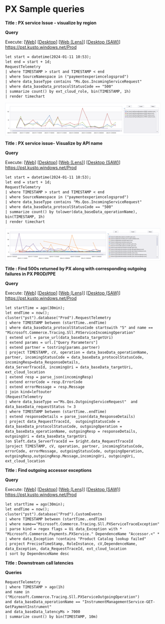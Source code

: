 # PX Sample queries

**Title : PX service Issue - visualize by region**

**Query**

Execute: [[Web](https://dataexplorer.azure.com/clusters/https%3a%2f%2fpst.kusto.windows.net/databases/Prod?query=H4sIAAAAAAAEAG2QvU7DQBCE%2b0h5h5UrRySRHUgDBAkBRYogwO6ty3kUn3Q%2f5m4NMeLhOYcIN3Sr0Xy7M6vBFFh4pg3VgsHKIF1lq6tFli%2fynPLsen05u5lOdDTC1tH2a7%2bgvI7yG947BC6hYcC%2bn06%2b6bOBB5Xb3VNR3u9e6O6MiIiP6u2wbrQXrvMSz8IgtEKClKU0aUVvYBnHFl7BSmh3CK13dTIbyRhbVHsRUPYtSDrLQtlAyS4sX11Ybq10RtlDAf%2bhJM6Bk3%2f4x2GI29lJpwsW3IUHV4M2G0rWWXZCQmeM8OprONRZTme07wlHrqR2XV15pzGnvbLpX9E55c0prY994Wn4sGyGf%2fwABe45vnwBAAA%3d)] [[Desktop](https://pst.kusto.windows.net/Prod?query=H4sIAAAAAAAEAG2QvU7DQBCE%2b0h5h5UrRySRHUgDBAkBRYogwO6ty3kUn3Q%2f5m4NMeLhOYcIN3Sr0Xy7M6vBFFh4pg3VgsHKIF1lq6tFli%2fynPLsen05u5lOdDTC1tH2a7%2bgvI7yG947BC6hYcC%2bn06%2b6bOBB5Xb3VNR3u9e6O6MiIiP6u2wbrQXrvMSz8IgtEKClKU0aUVvYBnHFl7BSmh3CK13dTIbyRhbVHsRUPYtSDrLQtlAyS4sX11Ybq10RtlDAf%2bhJM6Bk3%2f4x2GI29lJpwsW3IUHV4M2G0rWWXZCQmeM8OprONRZTme07wlHrqR2XV15pzGnvbLpX9E55c0prY994Wn4sGyGf%2fwABe45vnwBAAA%3d&web=0)] [[Web (Lens)](https://lens.msftcloudes.com/v2/#/discover/query//results?datasource=(cluster:pst.kusto.windows.net,database:Prod,type:Kusto)&query=H4sIAAAAAAAEAG2QvU7DQBCE%2b0h5h5UrRySRHUgDBAkBRYogwO6ty3kUn3Q%2f5m4NMeLhOYcIN3Sr0Xy7M6vBFFh4pg3VgsHKIF1lq6tFli%2fynPLsen05u5lOdDTC1tH2a7%2bgvI7yG947BC6hYcC%2bn06%2b6bOBB5Xb3VNR3u9e6O6MiIiP6u2wbrQXrvMSz8IgtEKClKU0aUVvYBnHFl7BSmh3CK13dTIbyRhbVHsRUPYtSDrLQtlAyS4sX11Ybq10RtlDAf%2bhJM6Bk3%2f4x2GI29lJpwsW3IUHV4M2G0rWWXZCQmeM8OprONRZTme07wlHrqR2XV15pzGnvbLpX9E55c0prY994Wn4sGyGf%2fwABe45vnwBAAA%3d&runquery=1)] [[Desktop (SAW)](https://pst.kusto.windows.net/Prod?query=H4sIAAAAAAAEAG2QvU7DQBCE%2b0h5h5UrRySRHUgDBAkBRYogwO6ty3kUn3Q%2f5m4NMeLhOYcIN3Sr0Xy7M6vBFFh4pg3VgsHKIF1lq6tFli%2fynPLsen05u5lOdDTC1tH2a7%2bgvI7yG947BC6hYcC%2bn06%2b6bOBB5Xb3VNR3u9e6O6MiIiP6u2wbrQXrvMSz8IgtEKClKU0aUVvYBnHFl7BSmh3CK13dTIbyRhbVHsRUPYtSDrLQtlAyS4sX11Ybq10RtlDAf%2bhJM6Bk3%2f4x2GI29lJpwsW3IUHV4M2G0rWWXZCQmeM8OprONRZTme07wlHrqR2XV15pzGnvbLpX9E55c0prY994Wn4sGyGf%2fwABe45vnwBAAA%3d&saw=1)] https://pst.kusto.windows.net/Prod
```
let start = datetime(2024-01-11 10:53);
let end = start + 1d;
RequestTelemetry
| where TIMESTAMP > start and TIMESTAMP < end
| where SourceNamespace in ("paymentexperiencelogsprod")
| where data_baseType contains "Ms.Qos.IncomingServiceRequest"
| where data_baseData_protocolStatusCode == "500"
| summarize count() by ext_cloud_role, bin(TIMESTAMP, 1h)
| render timechart 
```
![alt text](./Images/image8.png)

**Title : PX service issue- Visualize by API name**

**Query**

Execute: [[Web](https://dataexplorer.azure.com/clusters/https%3a%2f%2fpst.kusto.windows.net/databases/Prod?query=H4sIAAAAAAAEAG2QQUvDQBSE74X%2bh0dOCbYlqfaiVhD10ENFTe6y3QztQnZf3H2xRvzxbmqxCN6Wx3yzM9NAKIjyQkuqlUCMRTrP5xfTvJgWBRX55eI8uxqPmiiEq6PsR35GRR3PL3jrEKRCAwvx%2fXj0RfsdPKharR%2fK6nb9RDdHREX8dL0e7E7ykjuv8agsQqs0yDhKk1b1Fk7w0cIbOI2Gt6H1XCfZiYyx1etGBVR9C9LsRBkXKFmH2TOH2cpptsZtS%2fh3o3EMnPzD3w%2bP6C6suSlFSRfuuAYtl5Qs8vyAhM5a5c3n8FHnJM1o05Nww3v49K8Tx9BKDLuhVDahjXHpb%2f0JFbtDBx9XgKdhd70bVvoGN9CORZIBAAA%3d)] [[Desktop](https://pst.kusto.windows.net/Prod?query=H4sIAAAAAAAEAG2QQUvDQBSE74X%2bh0dOCbYlqfaiVhD10ENFTe6y3QztQnZf3H2xRvzxbmqxCN6Wx3yzM9NAKIjyQkuqlUCMRTrP5xfTvJgWBRX55eI8uxqPmiiEq6PsR35GRR3PL3jrEKRCAwvx%2fXj0RfsdPKharR%2fK6nb9RDdHREX8dL0e7E7ykjuv8agsQqs0yDhKk1b1Fk7w0cIbOI2Gt6H1XCfZiYyx1etGBVR9C9LsRBkXKFmH2TOH2cpptsZtS%2fh3o3EMnPzD3w%2bP6C6suSlFSRfuuAYtl5Qs8vyAhM5a5c3n8FHnJM1o05Nww3v49K8Tx9BKDLuhVDahjXHpb%2f0JFbtDBx9XgKdhd70bVvoGN9CORZIBAAA%3d&web=0)] [[Web (Lens)](https://lens.msftcloudes.com/v2/#/discover/query//results?datasource=(cluster:pst.kusto.windows.net,database:Prod,type:Kusto)&query=H4sIAAAAAAAEAG2QQUvDQBSE74X%2bh0dOCbYlqfaiVhD10ENFTe6y3QztQnZf3H2xRvzxbmqxCN6Wx3yzM9NAKIjyQkuqlUCMRTrP5xfTvJgWBRX55eI8uxqPmiiEq6PsR35GRR3PL3jrEKRCAwvx%2fXj0RfsdPKharR%2fK6nb9RDdHREX8dL0e7E7ykjuv8agsQqs0yDhKk1b1Fk7w0cIbOI2Gt6H1XCfZiYyx1etGBVR9C9LsRBkXKFmH2TOH2cpptsZtS%2fh3o3EMnPzD3w%2bP6C6suSlFSRfuuAYtl5Qs8vyAhM5a5c3n8FHnJM1o05Nww3v49K8Tx9BKDLuhVDahjXHpb%2f0JFbtDBx9XgKdhd70bVvoGN9CORZIBAAA%3d&runquery=1)] [[Desktop (SAW)](https://pst.kusto.windows.net/Prod?query=H4sIAAAAAAAEAG2QQUvDQBSE74X%2bh0dOCbYlqfaiVhD10ENFTe6y3QztQnZf3H2xRvzxbmqxCN6Wx3yzM9NAKIjyQkuqlUCMRTrP5xfTvJgWBRX55eI8uxqPmiiEq6PsR35GRR3PL3jrEKRCAwvx%2fXj0RfsdPKharR%2fK6nb9RDdHREX8dL0e7E7ykjuv8agsQqs0yDhKk1b1Fk7w0cIbOI2Gt6H1XCfZiYyx1etGBVR9C9LsRBkXKFmH2TOH2cpptsZtS%2fh3o3EMnPzD3w%2bP6C6suSlFSRfuuAYtl5Qs8vyAhM5a5c3n8FHnJM1o05Nww3v49K8Tx9BKDLuhVDahjXHpb%2f0JFbtDBx9XgKdhd70bVvoGN9CORZIBAAA%3d&saw=1)] https://pst.kusto.windows.net/Prod
```
let start = datetime(2024-01-11 10:53);
let end = start + 1d;
RequestTelemetry
| where TIMESTAMP > start and TIMESTAMP < end
| where SourceNamespace in ("paymentexperiencelogsprod")
| where data_baseType contains "Ms.Qos.IncomingServiceRequest"
| where data_baseData_protocolStatusCode == "500"
| summarize count() by tolower(data_baseData_operationName), bin(TIMESTAMP, 1h)
| render timechart 
```
![alt text](./Images/image9.png)

**Title : Find 500s returned by PX along with corresponding outgoing failures in PX PROD/PPE**

**Query**

Execute: [[Web](https://dataexplorer.azure.com/clusters/https%3a%2f%2fpst.kusto.windows.net/databases/Prod?query=H4sIAAAAAAAEAJ2UTYvbMBCG74H8B9XswQEjCktPJYey3UMOabKJWwqlBK096yiVNe5o3HShP75SbCd2ErYfN3k%2bNDPPvLIBFo4VcapLEFOhCoxvX5faTt6OR8Y7weaty%2bI%2bDtbM1I6B4qhyHE1krlg9KgdxtCTMvWEF32twnIKBEpiexXj0S%2by3QCDS2fx%2bnb6bL8Uj8B7AivhYXMq21OQUH%2b7ehMvfh0NFyJihWbPi2t1hDk3rbq95K6I3kVA2F1aFbqcimuuM0OETyzssS6AMZEoq07aQa2Pk8vMa6IfOYGYz9AMXiwpIsUYbhQbgJ%2ft%2bRE3Gj14pcrDx53jYka9eAH8kPeml%2bGBVOp%2fl4%2bWX6KEGz2AZjOCxuejrMJYtkA9mdEy%2bi7hJl63ncLEffAcZn%2fAlIvuUCOwa9unDvo6eD75o0lVJhG5H7RE8T72EfEpbgaumh%2fBwQutTgJU2LvE7PtgDUqCAGWb5KdETuih0ZJcEGJvMYJ1vDGaHvnuIyJc6rmDn0Mb9dvrggQipHSpkyfvOcB40B%2bdUcYxrP0PUDrUV37TNpwaeGGu%2fsfEoPpf0FYWmz1WQXTR38gGdXNRcYCDdaKy9IBIHiQ5BUONrgItXU3H7Pw%2bmR6u3mCG4a6sbCKwNaIbtliiwm%2bXfVNOlLf5Wpl3Cqtk4nWus87%2bopvFo4ivdhO3JS0mGH8MN6WLbOoezehR%2femovPqbkJMFkILTkCsMrgIYIkv5Hp9Gk96QGRK69ot99nBGo3QUAAA%3d%3d)] [[Desktop](https://pst.kusto.windows.net/Prod?query=H4sIAAAAAAAEAJ2UTYvbMBCG74H8B9XswQEjCktPJYey3UMOabKJWwqlBK096yiVNe5o3HShP75SbCd2ErYfN3k%2bNDPPvLIBFo4VcapLEFOhCoxvX5faTt6OR8Y7weaty%2bI%2bDtbM1I6B4qhyHE1krlg9KgdxtCTMvWEF32twnIKBEpiexXj0S%2by3QCDS2fx%2bnb6bL8Uj8B7AivhYXMq21OQUH%2b7ehMvfh0NFyJihWbPi2t1hDk3rbq95K6I3kVA2F1aFbqcimuuM0OETyzssS6AMZEoq07aQa2Pk8vMa6IfOYGYz9AMXiwpIsUYbhQbgJ%2ft%2bRE3Gj14pcrDx53jYka9eAH8kPeml%2bGBVOp%2fl4%2bWX6KEGz2AZjOCxuejrMJYtkA9mdEy%2bi7hJl63ncLEffAcZn%2fAlIvuUCOwa9unDvo6eD75o0lVJhG5H7RE8T72EfEpbgaumh%2fBwQutTgJU2LvE7PtgDUqCAGWb5KdETuih0ZJcEGJvMYJ1vDGaHvnuIyJc6rmDn0Mb9dvrggQipHSpkyfvOcB40B%2bdUcYxrP0PUDrUV37TNpwaeGGu%2fsfEoPpf0FYWmz1WQXTR38gGdXNRcYCDdaKy9IBIHiQ5BUONrgItXU3H7Pw%2bmR6u3mCG4a6sbCKwNaIbtliiwm%2bXfVNOlLf5Wpl3Cqtk4nWus87%2bopvFo4ivdhO3JS0mGH8MN6WLbOoezehR%2femovPqbkJMFkILTkCsMrgIYIkv5Hp9Gk96QGRK69ot99nBGo3QUAAA%3d%3d&web=0)] [[Web (Lens)](https://lens.msftcloudes.com/v2/#/discover/query//results?datasource=(cluster:pst.kusto.windows.net,database:Prod,type:Kusto)&query=H4sIAAAAAAAEAJ2UTYvbMBCG74H8B9XswQEjCktPJYey3UMOabKJWwqlBK096yiVNe5o3HShP75SbCd2ErYfN3k%2bNDPPvLIBFo4VcapLEFOhCoxvX5faTt6OR8Y7weaty%2bI%2bDtbM1I6B4qhyHE1krlg9KgdxtCTMvWEF32twnIKBEpiexXj0S%2by3QCDS2fx%2bnb6bL8Uj8B7AivhYXMq21OQUH%2b7ehMvfh0NFyJihWbPi2t1hDk3rbq95K6I3kVA2F1aFbqcimuuM0OETyzssS6AMZEoq07aQa2Pk8vMa6IfOYGYz9AMXiwpIsUYbhQbgJ%2ft%2bRE3Gj14pcrDx53jYka9eAH8kPeml%2bGBVOp%2fl4%2bWX6KEGz2AZjOCxuejrMJYtkA9mdEy%2bi7hJl63ncLEffAcZn%2fAlIvuUCOwa9unDvo6eD75o0lVJhG5H7RE8T72EfEpbgaumh%2fBwQutTgJU2LvE7PtgDUqCAGWb5KdETuih0ZJcEGJvMYJ1vDGaHvnuIyJc6rmDn0Mb9dvrggQipHSpkyfvOcB40B%2bdUcYxrP0PUDrUV37TNpwaeGGu%2fsfEoPpf0FYWmz1WQXTR38gGdXNRcYCDdaKy9IBIHiQ5BUONrgItXU3H7Pw%2bmR6u3mCG4a6sbCKwNaIbtliiwm%2bXfVNOlLf5Wpl3Cqtk4nWus87%2bopvFo4ivdhO3JS0mGH8MN6WLbOoezehR%2femovPqbkJMFkILTkCsMrgIYIkv5Hp9Gk96QGRK69ot99nBGo3QUAAA%3d%3d&runquery=1)] [[Desktop (SAW)](https://pst.kusto.windows.net/Prod?query=H4sIAAAAAAAEAJ2UTYvbMBCG74H8B9XswQEjCktPJYey3UMOabKJWwqlBK096yiVNe5o3HShP75SbCd2ErYfN3k%2bNDPPvLIBFo4VcapLEFOhCoxvX5faTt6OR8Y7weaty%2bI%2bDtbM1I6B4qhyHE1krlg9KgdxtCTMvWEF32twnIKBEpiexXj0S%2by3QCDS2fx%2bnb6bL8Uj8B7AivhYXMq21OQUH%2b7ehMvfh0NFyJihWbPi2t1hDk3rbq95K6I3kVA2F1aFbqcimuuM0OETyzssS6AMZEoq07aQa2Pk8vMa6IfOYGYz9AMXiwpIsUYbhQbgJ%2ft%2bRE3Gj14pcrDx53jYka9eAH8kPeml%2bGBVOp%2fl4%2bWX6KEGz2AZjOCxuejrMJYtkA9mdEy%2bi7hJl63ncLEffAcZn%2fAlIvuUCOwa9unDvo6eD75o0lVJhG5H7RE8T72EfEpbgaumh%2fBwQutTgJU2LvE7PtgDUqCAGWb5KdETuih0ZJcEGJvMYJ1vDGaHvnuIyJc6rmDn0Mb9dvrggQipHSpkyfvOcB40B%2bdUcYxrP0PUDrUV37TNpwaeGGu%2fsfEoPpf0FYWmz1WQXTR38gGdXNRcYCDdaKy9IBIHiQ5BUONrgItXU3H7Pw%2bmR6u3mCG4a6sbCKwNaIbtliiwm%2bXfVNOlLf5Wpl3Cqtk4nWus87%2bopvFo4ivdhO3JS0mGH8MN6WLbOoezehR%2femovPqbkJMFkILTkCsMrgIYIkv5Hp9Gk96QGRK69ot99nBGo3QUAAA%3d%3d&saw=1)] https://pst.kusto.windows.net/Prod
```
let startTime = ago(30min);
let endTime = now();
cluster("pst").database("Prod").RequestTelemetry 
| where TIMESTAMP between (startTime..endTime)
| where data_baseData_protocolStatusCode startswith "5" and name == "Microsoft.Commerce.Tracing.Sll.PXServiceIncomingOperation"
| extend url = parse_url(data_baseData_targetUri)
| extend params = url.["Query Parameters"]
| extend partner = tostring(params.partner)
| project TIMESTAMP, cV, operation = data_baseData_operationName, partner, incomingStatusCode = data_baseData_protocolStatusCode, incomingResp=data_ResponseDetails, 
data_ServerTraceId, incomingUri = data_baseData_targetUri, ext_cloud_location
| extend resp = parse_json(incomingResp)
| extend errorCode = resp.ErrorCode
| extend errorMessage = resp.Message
| join kind=leftouter
(RequestTelemetry
| where data_baseType =="Ms.Qos.OutgoingServiceRequest"  and data_baseData_requestStatus != 3
| where TIMESTAMP between (startTime..endTime)
| extend responseDetails = parse_json(data_ResponseDetails)
| project data_RequestTraceId,  outgoingStatusCode = data_baseData_protocolStatusCode, outgoingOperation = data_baseData_operationName, outgoingResp = responseDetails, outgoingUri = data_baseData_targetUri
)on $left.data_ServerTraceId == $right.data_RequestTraceId
|project TIMESTAMP, cV, operation, partner, incomingStatusCode, errorCode, errorMessage, outgoingStatusCode, outgoingOperation, outgoingResp,outgoingResp.Message,incomingUri, outgoingUri, ext_cloud_location
```

**Title : Find outgoing accessor exceptions**

**Query**

Execute: [[Web](https://dataexplorer.azure.com/clusters/https%3a%2f%2fpst.kusto.windows.net/databases/Prod?query=H4sIAAAAAAAEAG2QzU7CQBSF9ya%2bw7WrYpqJiUtlQZAFC0wDaNyRYXooo9O5deYWMPHhnRIikbi8v%2bc7x0Eoig6ytA1oSLrm%2fP6usX7wcH3l0hC%2bOo087%2fO%2ba1wXBSHP2ijZQFVa9FpH5FkZuEqNcRpzM9nBS7y%2b%2bqb9FgG0nM4mi%2bVoVtIasgc85b%2b6Sp1UBud9rxsMh9nMmsCRN6LG3DQIBmoZtLG%2bVgvnVPm2QNhZg76JycGgFcs%2bo%2f5Rq0MEfVhfJfqAGgfaOF3HVL1Y6rlXvxe0t7KlW%2fpPsNRfTW%2fmrKYyekKboOENnhMpZSNjECMH9ZilN2cfFzI3hr1o6yMd4%2bqM0DhtOK7JMX90LW20dahODgK%2fI62UAcZG9BEtRDdtQXN2mPqUYAIoyLwWf3mKC91TPcdnhyjHsKZVQTjIyjjuqpVjo4%2bAvWyyIbT%2buvRYIZoflyqx9DACAAA%3d)] [[Desktop](https://pst.kusto.windows.net/Prod?query=H4sIAAAAAAAEAG2QzU7CQBSF9ya%2bw7WrYpqJiUtlQZAFC0wDaNyRYXooo9O5deYWMPHhnRIikbi8v%2bc7x0Eoig6ytA1oSLrm%2fP6usX7wcH3l0hC%2bOo087%2fO%2ba1wXBSHP2ijZQFVa9FpH5FkZuEqNcRpzM9nBS7y%2b%2bqb9FgG0nM4mi%2bVoVtIasgc85b%2b6Sp1UBud9rxsMh9nMmsCRN6LG3DQIBmoZtLG%2bVgvnVPm2QNhZg76JycGgFcs%2bo%2f5Rq0MEfVhfJfqAGgfaOF3HVL1Y6rlXvxe0t7KlW%2fpPsNRfTW%2fmrKYyekKboOENnhMpZSNjECMH9ZilN2cfFzI3hr1o6yMd4%2bqM0DhtOK7JMX90LW20dahODgK%2fI62UAcZG9BEtRDdtQXN2mPqUYAIoyLwWf3mKC91TPcdnhyjHsKZVQTjIyjjuqpVjo4%2bAvWyyIbT%2buvRYIZoflyqx9DACAAA%3d&web=0)] [[Web (Lens)](https://lens.msftcloudes.com/v2/#/discover/query//results?datasource=(cluster:pst.kusto.windows.net,database:Prod,type:Kusto)&query=H4sIAAAAAAAEAG2QzU7CQBSF9ya%2bw7WrYpqJiUtlQZAFC0wDaNyRYXooo9O5deYWMPHhnRIikbi8v%2bc7x0Eoig6ytA1oSLrm%2fP6usX7wcH3l0hC%2bOo087%2fO%2ba1wXBSHP2ijZQFVa9FpH5FkZuEqNcRpzM9nBS7y%2b%2bqb9FgG0nM4mi%2bVoVtIasgc85b%2b6Sp1UBud9rxsMh9nMmsCRN6LG3DQIBmoZtLG%2bVgvnVPm2QNhZg76JycGgFcs%2bo%2f5Rq0MEfVhfJfqAGgfaOF3HVL1Y6rlXvxe0t7KlW%2fpPsNRfTW%2fmrKYyekKboOENnhMpZSNjECMH9ZilN2cfFzI3hr1o6yMd4%2bqM0DhtOK7JMX90LW20dahODgK%2fI62UAcZG9BEtRDdtQXN2mPqUYAIoyLwWf3mKC91TPcdnhyjHsKZVQTjIyjjuqpVjo4%2bAvWyyIbT%2buvRYIZoflyqx9DACAAA%3d&runquery=1)] [[Desktop (SAW)](https://pst.kusto.windows.net/Prod?query=H4sIAAAAAAAEAG2QzU7CQBSF9ya%2bw7WrYpqJiUtlQZAFC0wDaNyRYXooo9O5deYWMPHhnRIikbi8v%2bc7x0Eoig6ytA1oSLrm%2fP6usX7wcH3l0hC%2bOo087%2fO%2ba1wXBSHP2ijZQFVa9FpH5FkZuEqNcRpzM9nBS7y%2b%2bqb9FgG0nM4mi%2bVoVtIasgc85b%2b6Sp1UBud9rxsMh9nMmsCRN6LG3DQIBmoZtLG%2bVgvnVPm2QNhZg76JycGgFcs%2bo%2f5Rq0MEfVhfJfqAGgfaOF3HVL1Y6rlXvxe0t7KlW%2fpPsNRfTW%2fmrKYyekKboOENnhMpZSNjECMH9ZilN2cfFzI3hr1o6yMd4%2bqM0DhtOK7JMX90LW20dahODgK%2fI62UAcZG9BEtRDdtQXN2mPqUYAIoyLwWf3mKC91TPcdnhyjHsKZVQTjIyjjuqpVjo4%2bAvWyyIbT%2buvRYIZoflyqx9DACAAA%3d&saw=1)] https://pst.kusto.windows.net/Prod

```
let startTime = ago(30min);
let endTime = now();
cluster("pst").database("Prod").CustomEvents
| where TIMESTAMP between (startTime..endTime)
| where name=="Microsoft.Commerce.Tracing.Sll.PXServiceTraceException" 
| parse kind = regex flags = Ui data_Exception with * "Microsoft.Commerce.Payments.PXService." DependenceName "Accessor.<" * 
| where data_Exception !contains "Product Catalog lookup failed" 
| project PreciseTimeStamp, RoleInstance, cV,DependenceName, data_Exception, data_RequestTraceId, ext_cloud_location 
| sort by DependenceName desc
```

**Title : Downstream call latencies**

**Queries**
```
RequestTelemetry
| where TIMESTAMP > ago(1h)
and name in ("Microsoft.Commerce.Tracing.Sll.PXServiceOutgoingOperation")
and data_baseData_operationName == "InstrumentManagementService-GET-GetPaymentInstrument"
and data_baseData_latencyMs > 7000
| summarize count() by bin(TIMESTAMP, 10m)
```
